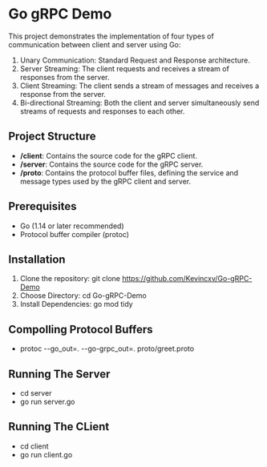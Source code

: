 # Go gRPC Demo


This project demonstrates the implementation of four types of communication between client and server using Go:

1. Unary Communication: Standard Request and Response architecture.
2. Server Streaming: The client requests and receives a stream of responses from the server.
3. Client Streaming: The client sends a stream of messages and receives a response from the server.
4. Bi-directional Streaming: Both the client and server simultaneously send streams of requests and responses to each other.

## Project Structure

- **/client**: Contains the source code for the gRPC client.
- **/server**: Contains the source code for the gRPC server.
- **/proto**: Contains the protocol buffer files, defining the service and message types used by the gRPC client and server.

## Prerequisites

- Go (1.14 or later recommended)
- Protocol buffer compiler (protoc)

## Installation

1. Clone the repository: git clone https://github.com/Kevincxv/Go-gRPC-Demo
2. Choose Directory: cd Go-gRPC-Demo
3. Install Dependencies: go mod tidy

## Compolling Protocol Buffers
- protoc --go_out=. --go-grpc_out=. proto/greet.proto

## Running The Server

- cd server
- go run server.go

## Running The CLient

- cd client
- go run client.go